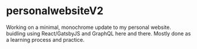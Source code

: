 # personalwebsiteV2

Working on a minimal, monochrome update to my personal website. buidling using React/GatsbyJS and GraphQL here and there. Mostly done as a learning process and practice.
